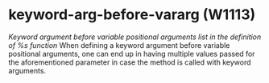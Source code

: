 # keyword-arg-before-vararg (W1113)
*Keyword argument before variable positional arguments list in the
definition of %s function* When defining a keyword argument before
variable positional arguments, one can end up in having multiple values
passed for the aforementioned parameter in case the method is called
with keyword arguments.
